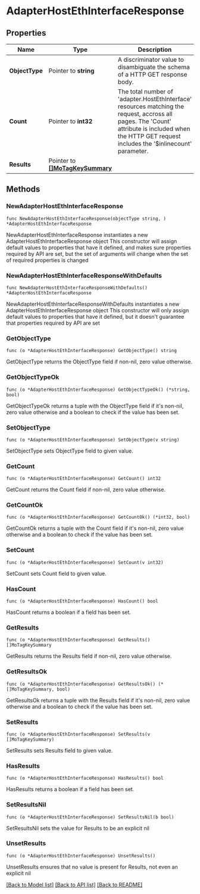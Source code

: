 # AdapterHostEthInterfaceResponse

## Properties

Name | Type | Description | Notes
------------ | ------------- | ------------- | -------------
**ObjectType** | Pointer to **string** | A discriminator value to disambiguate the schema of a HTTP GET response body. | 
**Count** | Pointer to **int32** | The total number of &#39;adapter.HostEthInterface&#39; resources matching the request, accross all pages. The &#39;Count&#39; attribute is included when the HTTP GET request includes the &#39;$inlinecount&#39; parameter. | [optional] 
**Results** | Pointer to [**[]MoTagKeySummary**](mo.TagKeySummary.md) |  | [optional] 

## Methods

### NewAdapterHostEthInterfaceResponse

`func NewAdapterHostEthInterfaceResponse(objectType string, ) *AdapterHostEthInterfaceResponse`

NewAdapterHostEthInterfaceResponse instantiates a new AdapterHostEthInterfaceResponse object
This constructor will assign default values to properties that have it defined,
and makes sure properties required by API are set, but the set of arguments
will change when the set of required properties is changed

### NewAdapterHostEthInterfaceResponseWithDefaults

`func NewAdapterHostEthInterfaceResponseWithDefaults() *AdapterHostEthInterfaceResponse`

NewAdapterHostEthInterfaceResponseWithDefaults instantiates a new AdapterHostEthInterfaceResponse object
This constructor will only assign default values to properties that have it defined,
but it doesn't guarantee that properties required by API are set

### GetObjectType

`func (o *AdapterHostEthInterfaceResponse) GetObjectType() string`

GetObjectType returns the ObjectType field if non-nil, zero value otherwise.

### GetObjectTypeOk

`func (o *AdapterHostEthInterfaceResponse) GetObjectTypeOk() (*string, bool)`

GetObjectTypeOk returns a tuple with the ObjectType field if it's non-nil, zero value otherwise
and a boolean to check if the value has been set.

### SetObjectType

`func (o *AdapterHostEthInterfaceResponse) SetObjectType(v string)`

SetObjectType sets ObjectType field to given value.


### GetCount

`func (o *AdapterHostEthInterfaceResponse) GetCount() int32`

GetCount returns the Count field if non-nil, zero value otherwise.

### GetCountOk

`func (o *AdapterHostEthInterfaceResponse) GetCountOk() (*int32, bool)`

GetCountOk returns a tuple with the Count field if it's non-nil, zero value otherwise
and a boolean to check if the value has been set.

### SetCount

`func (o *AdapterHostEthInterfaceResponse) SetCount(v int32)`

SetCount sets Count field to given value.

### HasCount

`func (o *AdapterHostEthInterfaceResponse) HasCount() bool`

HasCount returns a boolean if a field has been set.

### GetResults

`func (o *AdapterHostEthInterfaceResponse) GetResults() []MoTagKeySummary`

GetResults returns the Results field if non-nil, zero value otherwise.

### GetResultsOk

`func (o *AdapterHostEthInterfaceResponse) GetResultsOk() (*[]MoTagKeySummary, bool)`

GetResultsOk returns a tuple with the Results field if it's non-nil, zero value otherwise
and a boolean to check if the value has been set.

### SetResults

`func (o *AdapterHostEthInterfaceResponse) SetResults(v []MoTagKeySummary)`

SetResults sets Results field to given value.

### HasResults

`func (o *AdapterHostEthInterfaceResponse) HasResults() bool`

HasResults returns a boolean if a field has been set.

### SetResultsNil

`func (o *AdapterHostEthInterfaceResponse) SetResultsNil(b bool)`

 SetResultsNil sets the value for Results to be an explicit nil

### UnsetResults
`func (o *AdapterHostEthInterfaceResponse) UnsetResults()`

UnsetResults ensures that no value is present for Results, not even an explicit nil

[[Back to Model list]](../README.md#documentation-for-models) [[Back to API list]](../README.md#documentation-for-api-endpoints) [[Back to README]](../README.md)


